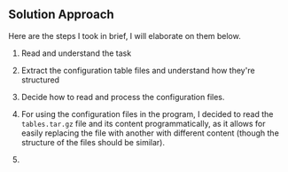 ## Solution Approach

Here are the steps I took in brief, I will elaborate on them below.

1. Read and understand the task
2. Extract the configuration table files and understand how they're structured
3. Decide how to read and process the configuration files.



3. For using the configuration files in the program, I decided to read the `tables.tar.gz` file and its content programmatically, as it allows for easily replacing the file with another with different content (though the structure of the files should be similar).
4. 